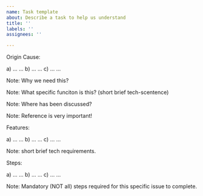 ```yaml
---
name: Task template
about: Describe a task to help us understand
title: ''
labels: ''
assignees: ''

---
```


Origin Cause:

a) ... ...
b) ... ...
c) ... ...

Note: Why we need this?

Note: What specific funciton is this? (short brief tech-scentence)

Note: Where has been discussed?

Note: Reference is very important!

Features:

a) ... ...
b) ... ...
c) ... ...

Note: short brief tech requirements.

Steps:

a) ... ...
b) ... ...
c) ... ...

Note: Mandatory (NOT all) steps required for this specific issue to complete.
